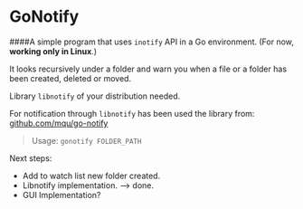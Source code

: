 
GoNotify
========

####A simple program that uses `inotify` API in a Go environment.
(For now, **working only in Linux**.)

It looks recursively under a folder and warn you when a file or a folder has been created, deleted or moved.

Library `libnotify` of your distribution needed.

For notification through `libnotify` has been used the library from:
[github.com/mqu/go-notify](github.com/mqu/go-notify)

> Usage: `gonotify FOLDER_PATH`

Next steps:

- Add to watch list new folder created.
- Libnotify implementation. --> done.
- GUI Implementation?
